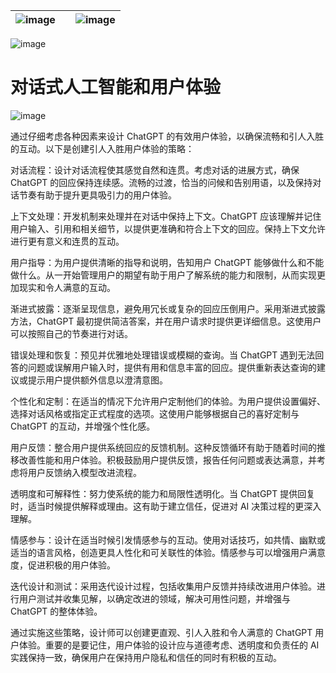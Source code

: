 | ![image](img/chapter_title_corner_decoration_left.png) |  | ![image](img/chapter_title_corner_decoration_right.png) |
| --- | --- | --- |

![image](img/chapter_title_above.png)

# 对话式人工智能和用户体验

![image](img/chapter_title_below.png)

通过仔细考虑各种因素来设计 ChatGPT 的有效用户体验，以确保流畅和引人入胜的互动。以下是创建引人入胜用户体验的策略：

对话流程：设计对话流程使其感觉自然和连贯。考虑对话的进展方式，确保 ChatGPT 的回应保持连续感。流畅的过渡，恰当的问候和告别用语，以及保持对话节奏有助于提升更具吸引力的用户体验。

上下文处理：开发机制来处理并在对话中保持上下文。ChatGPT 应该理解并记住用户输入、引用和相关细节，以提供更准确和符合上下文的回应。保持上下文允许进行更有意义和连贯的互动。

用户指导：为用户提供清晰的指导和说明，告知用户 ChatGPT 能够做什么和不能做什么。从一开始管理用户的期望有助于用户了解系统的能力和限制，从而实现更加现实和令人满意的互动。

渐进式披露：逐渐呈现信息，避免用冗长或复杂的回应压倒用户。采用渐进式披露方法，ChatGPT 最初提供简洁答案，并在用户请求时提供更详细信息。这使用户可以按照自己的节奏进行对话。

错误处理和恢复：预见并优雅地处理错误或模糊的查询。当 ChatGPT 遇到无法回答的问题或误解用户输入时，提供有用和信息丰富的回应。提供重新表达查询的建议或提示用户提供额外信息以澄清意图。

个性化和定制：在适当的情况下允许用户定制他们的体验。为用户提供设置偏好、选择对话风格或指定正式程度的选项。这使用户能够根据自己的喜好定制与 ChatGPT 的互动，并增强个性化感。

用户反馈：整合用户提供系统回应的反馈机制。这种反馈循环有助于随着时间的推移改善性能和用户体验。积极鼓励用户提供反馈，报告任何问题或表达满意，并考虑将用户反馈纳入模型改进流程。

透明度和可解释性：努力使系统的能力和局限性透明化。当 ChatGPT 提供回复时，适当时候提供解释或理由。这有助于建立信任，促进对 AI 决策过程的更深入理解。

情感参与：设计在适当时候引发情感参与的互动。使用对话技巧，如共情、幽默或适当的语言风格，创造更具人性化和可关联性的体验。情感参与可以增强用户满意度，促进积极的用户体验。

迭代设计和测试：采用迭代设计过程，包括收集用户反馈并持续改进用户体验。进行用户测试并收集见解，以确定改进的领域，解决可用性问题，并增强与 ChatGPT 的整体体验。

通过实施这些策略，设计师可以创建更直观、引人入胜和令人满意的 ChatGPT 用户体验。重要的是要记住，用户体验的设计应与道德考虑、透明度和负责任的 AI 实践保持一致，确保用户在保持用户隐私和信任的同时有积极的互动。
